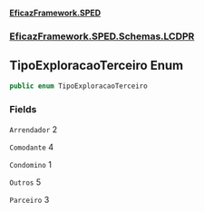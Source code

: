 #### [EficazFramework.SPED](EficazFrameworkSPED.md 'EficazFramework SPED')
### [EficazFramework.SPED.Schemas.LCDPR](EficazFramework.SPED.Schemas.LCDPR.md 'EficazFramework.SPED.Schemas.LCDPR')

## TipoExploracaoTerceiro Enum

```csharp
public enum TipoExploracaoTerceiro
```
### Fields

<a name='EficazFramework.SPED.Schemas.LCDPR.TipoExploracaoTerceiro.Arrendador'></a>

`Arrendador` 2

<a name='EficazFramework.SPED.Schemas.LCDPR.TipoExploracaoTerceiro.Comodante'></a>

`Comodante` 4

<a name='EficazFramework.SPED.Schemas.LCDPR.TipoExploracaoTerceiro.Condomino'></a>

`Condomino` 1

<a name='EficazFramework.SPED.Schemas.LCDPR.TipoExploracaoTerceiro.Outros'></a>

`Outros` 5

<a name='EficazFramework.SPED.Schemas.LCDPR.TipoExploracaoTerceiro.Parceiro'></a>

`Parceiro` 3